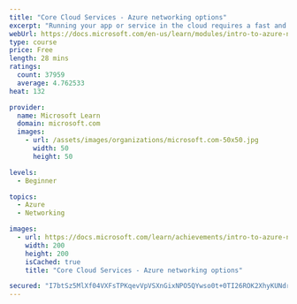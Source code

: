 ```yaml
---
title: "Core Cloud Services - Azure networking options"
excerpt: "Running your app or service in the cloud requires a fast and secure network. Learn some of the Azure networking basics and how Azure networking helps improve resiliency and reduce latency."
webUrl: https://docs.microsoft.com/en-us/learn/modules/intro-to-azure-networking/
type: course
price: Free
length: 28 mins
ratings:
  count: 37959
  average: 4.762533
heat: 132

provider:
  name: Microsoft Learn
  domain: microsoft.com
  images:
    - url: /assets/images/organizations/microsoft.com-50x50.jpg
      width: 50
      height: 50

levels:
  - Beginner

topics:
  - Azure
  - Networking

images:
  - url: https://docs.microsoft.com/learn/achievements/intro-to-azure-networking-social.png
    width: 200
    height: 200
    isCached: true
    title: "Core Cloud Services - Azure networking options"

secured: "I7btSz5MlXf04VXFsTPKqevVpVSXnGixNPO5QYwso0t+0TI26ROK2XhyKUNdrLOtIjncqLijy+ElWyMJNXF9eTKGSih9hi3yHOM4ZtEZfM4OIRDjt+LnPGnB6YWXE3f74dg50HgmleI3orsPhkbET0yJ9pLU0175pPUGzjgMrqFqunSybwkBPKEE+2DcXqRqI7S6Z0nfL+Lq26L5cxKEX8RFNYZvEkITA6QNwwjC98cH14e7SKBuQ9ll06FeXx0CiNlfwXIVc5zklirB2WR9rTOnm3jlUvulXIFjk8MN4bRhAXKeAqWZqeSnPGTG+U+naDUjSId/EK4pNBeAKb468hDTXx8t5X0Ezc2hkknqy+xqXDfVh9hXxMYH+KBCLwek9iW+RvGhVry9FqZE4yCyoA==;vsIh3A4gDhHpT5bb9l/IKQ=="
---
```


